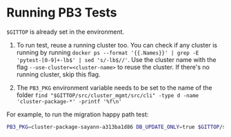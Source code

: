 # Running PB3 Tests

`$GITTOP` is already set in the environment.

1. To run test, reuse a running cluster too. You can check if any cluster is running by running `docker ps --format '{{.Names}}' | grep -E 'pytest-[0-9]+-lb$' | sed 's/-lb$//'`. Use the cluster name with the flag `--use-cluster=<cluster-name>` to reuse the cluster. If there's no running cluster, skip this flag.

2. The `PB3_PKG` environment variable needs to be set to the name of the folder `find "$GITTOP/src/cluster_mgmt/src/cli" -type d -name 'cluster-package-*' -printf '%f\n'`

For example, to run the migration happy path test:

```sh
PB3_PKG=cluster-package-sayann-a313ba1d86 DB_UPDATE_ONLY=true $GITTOP/src/cluster_deployment/deployment/venv/bin/pytest -v -s --log-cli-level=INFO deployment_manager/tests_pb3/test_migration.py::test_migration_happy_path --keep-cluster=False
```
